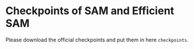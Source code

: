 # Checkpoints of SAM and Efficient SAM

Please download the official checkpoints and put them in here `checkpoints`.